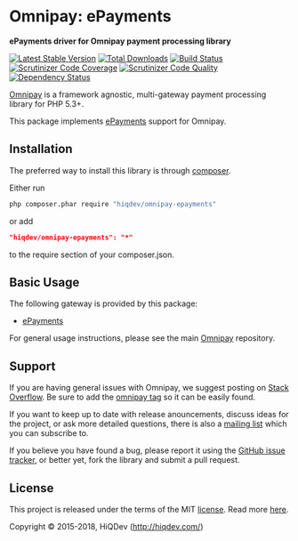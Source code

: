 # Omnipay: ePayments

**ePayments driver for Omnipay payment processing library**

[![Latest Stable Version](https://poser.pugx.org/hiqdev/omnipay-epayments/v/stable)](https://packagist.org/packages/hiqdev/omnipay-epayments)
[![Total Downloads](https://poser.pugx.org/hiqdev/omnipay-epayments/downloads)](https://packagist.org/packages/hiqdev/omnipay-epayments)
[![Build Status](https://img.shields.io/travis/hiqdev/omnipay-epayments.svg)](https://travis-ci.org/hiqdev/omnipay-epayments)
[![Scrutinizer Code Coverage](https://img.shields.io/scrutinizer/coverage/g/hiqdev/omnipay-epayments.svg)](https://scrutinizer-ci.com/g/hiqdev/omnipay-epayments/)
[![Scrutinizer Code Quality](https://img.shields.io/scrutinizer/g/hiqdev/omnipay-epayments.svg)](https://scrutinizer-ci.com/g/hiqdev/omnipay-epayments/)
[![Dependency Status](https://www.versioneye.com/php/hiqdev:omnipay-epayments/dev-master/badge.svg)](https://www.versioneye.com/php/hiqdev:omnipay-epayments/dev-master)

[Omnipay](https://github.com/omnipay/omnipay) is a framework agnostic, multi-gateway payment
processing library for PHP 5.3+.

This package implements [ePayments](https://epayments.com/) support for Omnipay.

## Installation

The preferred way to install this library is through [composer](http://getcomposer.org/download/).

Either run

```sh
php composer.phar require "hiqdev/omnipay-epayments"
```

or add

```json
"hiqdev/omnipay-epayments": "*"
```

to the require section of your composer.json.

## Basic Usage

The following gateway is provided by this package:

* [ePayments](http://epayments.com/)

For general usage instructions, please see the main [Omnipay](https://github.com/omnipay/omnipay) repository.

## Support

If you are having general issues with Omnipay, we suggest posting on
[Stack Overflow](http://stackoverflow.com/). Be sure to add the
[omnipay tag](http://stackoverflow.com/questions/tagged/omnipay) so it can be easily found.

If you want to keep up to date with release anouncements, discuss ideas for the project,
or ask more detailed questions, there is also a [mailing list](https://groups.google.com/forum/#!forum/omnipay) which
you can subscribe to.

If you believe you have found a bug, please report it using the [GitHub issue tracker](https://github.com/hiqdev/omnipay-epayments/issues),
or better yet, fork the library and submit a pull request.

## License

This project is released under the terms of the MIT [license](LICENSE).
Read more [here](http://choosealicense.com/licenses/mit).

Copyright © 2015-2018, HiQDev (http://hiqdev.com/)
